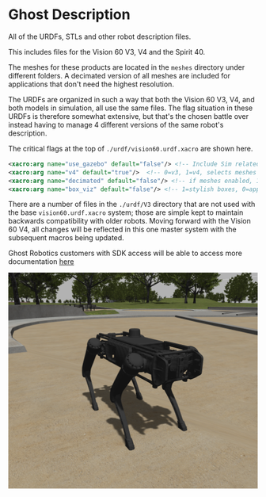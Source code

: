 # Ghost Description

All of the URDFs, STLs and other robot description files.

This includes files for the Vision 60 V3, V4 and the Spirit 40.

The meshes for these products are located in the `meshes` directory under different
folders. A decimated version of all meshes are included for applications that don't need the
highest resolution.
 
The URDFs are organized in such a way that both the Vision 60 V3, V4, and both models in
simulation, all use the same files. The flag situation in these URDFs is therefore somewhat
extensive, but that's the chosen battle over instead having to manage 4 different versions of
the same robot's description.

The critical flags at the top of `./urdf/vision60.urdf.xacro` are shown here.

```xml
<xacro:arg name="use_gazebo" default="false"/> <!-- Include Sim related stuff or not -->
<xacro:arg name="v4" default="true"/>  <!-- 0=v3, 1=v4, selects meshes if enabled -->
<xacro:arg name="decimated" default="false"/> <!-- if meshes enabled, 1=decimated, 0=high res -->
<xacro:arg name="box_viz" default="false"/> <!-- 1=stylish boxes, 0=appropriate meshes -->
```

There are a number of files in the `./urdf/V3` directory that are not used with the base
`vision60.urdf.xacro` system; those are simple kept to maintain backwards compatibility with
older robots. Moving forward with the Vision 60 V4, all changes will be reflected in this one
master system with the subsequent macros being updated.

Ghost Robotics customers with SDK access will be able to access more documentation [here](https://ghostrobotics.gitlab.io/docs/)

![](./img/Vision60_V4.png)